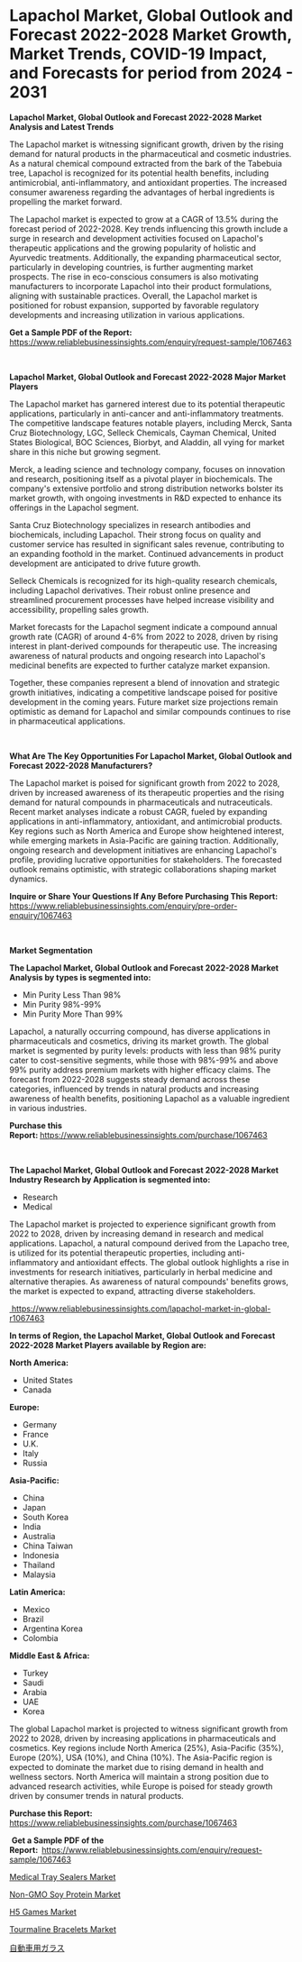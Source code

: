 <p><h1>Lapachol Market, Global Outlook and Forecast 2022-2028 Market Growth, Market Trends, COVID-19 Impact, and Forecasts for period from 2024 - 2031</h1></p><p><strong>Lapachol Market, Global Outlook and Forecast 2022-2028 Market Analysis and Latest Trends</strong></p>
<p><p>The Lapachol market is witnessing significant growth, driven by the rising demand for natural products in the pharmaceutical and cosmetic industries. As a natural chemical compound extracted from the bark of the Tabebuia tree, Lapachol is recognized for its potential health benefits, including antimicrobial, anti-inflammatory, and antioxidant properties. The increased consumer awareness regarding the advantages of herbal ingredients is propelling the market forward.</p><p>The Lapachol market is expected to grow at a CAGR of 13.5% during the forecast period of 2022-2028. Key trends influencing this growth include a surge in research and development activities focused on Lapachol's therapeutic applications and the growing popularity of holistic and Ayurvedic treatments. Additionally, the expanding pharmaceutical sector, particularly in developing countries, is further augmenting market prospects. The rise in eco-conscious consumers is also motivating manufacturers to incorporate Lapachol into their product formulations, aligning with sustainable practices. Overall, the Lapachol market is positioned for robust expansion, supported by favorable regulatory developments and increasing utilization in various applications.</p></p>
<p><strong>Get a Sample PDF of the Report:&nbsp;</strong> <a href="https://www.reliablebusinessinsights.com/enquiry/request-sample/1067463">https://www.reliablebusinessinsights.com/enquiry/request-sample/1067463</a></p>
<p>&nbsp;</p>
<p><strong>Lapachol Market, Global Outlook and Forecast 2022-2028 Major Market Players</strong></p>
<p><p>The Lapachol market has garnered interest due to its potential therapeutic applications, particularly in anti-cancer and anti-inflammatory treatments. The competitive landscape features notable players, including Merck, Santa Cruz Biotechnology, LGC, Selleck Chemicals, Cayman Chemical, United States Biological, BOC Sciences, Biorbyt, and Aladdin, all vying for market share in this niche but growing segment.</p><p>Merck, a leading science and technology company, focuses on innovation and research, positioning itself as a pivotal player in biochemicals. The company's extensive portfolio and strong distribution networks bolster its market growth, with ongoing investments in R&D expected to enhance its offerings in the Lapachol segment.</p><p>Santa Cruz Biotechnology specializes in research antibodies and biochemicals, including Lapachol. Their strong focus on quality and customer service has resulted in significant sales revenue, contributing to an expanding foothold in the market. Continued advancements in product development are anticipated to drive future growth.</p><p>Selleck Chemicals is recognized for its high-quality research chemicals, including Lapachol derivatives. Their robust online presence and streamlined procurement processes have helped increase visibility and accessibility, propelling sales growth.</p><p>Market forecasts for the Lapachol segment indicate a compound annual growth rate (CAGR) of around 4-6% from 2022 to 2028, driven by rising interest in plant-derived compounds for therapeutic use. The increasing awareness of natural products and ongoing research into Lapachol's medicinal benefits are expected to further catalyze market expansion.</p><p>Together, these companies represent a blend of innovation and strategic growth initiatives, indicating a competitive landscape poised for positive development in the coming years. Future market size projections remain optimistic as demand for Lapachol and similar compounds continues to rise in pharmaceutical applications.</p></p>
<p>&nbsp;</p>
<p><strong>What Are The Key Opportunities For Lapachol Market, Global Outlook and Forecast 2022-2028 Manufacturers?</strong></p>
<p><p>The Lapachol market is poised for significant growth from 2022 to 2028, driven by increased awareness of its therapeutic properties and the rising demand for natural compounds in pharmaceuticals and nutraceuticals. Recent market analyses indicate a robust CAGR, fueled by expanding applications in anti-inflammatory, antioxidant, and antimicrobial products. Key regions such as North America and Europe show heightened interest, while emerging markets in Asia-Pacific are gaining traction. Additionally, ongoing research and development initiatives are enhancing Lapachol's profile, providing lucrative opportunities for stakeholders. The forecasted outlook remains optimistic, with strategic collaborations shaping market dynamics.</p></p>
<p><strong>Inquire or Share Your Questions If Any Before Purchasing This Report:</strong> <a href="https://www.reliablebusinessinsights.com/enquiry/pre-order-enquiry/1067463">https://www.reliablebusinessinsights.com/enquiry/pre-order-enquiry/1067463</a></p>
<p>&nbsp;</p>
<p><strong>Market Segmentation</strong></p>
<p><strong>The Lapachol Market, Global Outlook and Forecast 2022-2028 Market Analysis by types is segmented into:</strong></p>
<p><ul><li>Min Purity Less Than 98%</li><li>Min Purity 98%-99%</li><li>Min Purity More Than 99%</li></ul></p>
<p><p>Lapachol, a naturally occurring compound, has diverse applications in pharmaceuticals and cosmetics, driving its market growth. The global market is segmented by purity levels: products with less than 98% purity cater to cost-sensitive segments, while those with 98%-99% and above 99% purity address premium markets with higher efficacy claims. The forecast from 2022-2028 suggests steady demand across these categories, influenced by trends in natural products and increasing awareness of health benefits, positioning Lapachol as a valuable ingredient in various industries.</p></p>
<p><strong>Purchase this Report:&nbsp;</strong><a href="https://www.reliablebusinessinsights.com/purchase/1067463">https://www.reliablebusinessinsights.com/purchase/1067463</a></p>
<p>&nbsp;</p>
<p><strong>The Lapachol Market, Global Outlook and Forecast 2022-2028 Market Industry Research by Application is segmented into:</strong></p>
<p><ul><li>Research</li><li>Medical</li></ul></p>
<p><p>The Lapachol market is projected to experience significant growth from 2022 to 2028, driven by increasing demand in research and medical applications. Lapachol, a natural compound derived from the Lapacho tree, is utilized for its potential therapeutic properties, including anti-inflammatory and antioxidant effects. The global outlook highlights a rise in investments for research initiatives, particularly in herbal medicine and alternative therapies. As awareness of natural compounds' benefits grows, the market is expected to expand, attracting diverse stakeholders.</p></p>
<p><a href="https://www.reliablebusinessinsights.com/lapachol-market-in-global-r1067463">&nbsp;https://www.reliablebusinessinsights.com/lapachol-market-in-global-r1067463</a></p>
<p><strong>In terms of Region, the Lapachol Market, Global Outlook and Forecast 2022-2028 Market Players available by Region are:</strong></p>
<p>
    <p> <strong> North America: </strong>
        <ul>
            <li>United States</li>
            <li>Canada</li>
        </ul>
        </p> 
    <p> <strong> Europe: </strong>
        <ul>
            <li>Germany</li>
            <li>France</li>
            <li>U.K.</li>
            <li>Italy</li>
            <li>Russia</li>
        </ul>
        </p> 
    <p> <strong> Asia-Pacific: </strong>
        <ul>
            <li>China</li>
            <li>Japan</li>
            <li>South Korea</li>
            <li>India</li>
            <li>Australia</li>
            <li>China Taiwan</li>
            <li>Indonesia</li>
            <li>Thailand</li>
            <li>Malaysia</li>
        </ul>
        </p> 
    <p> <strong> Latin America: </strong>
        <ul>
            <li>Mexico</li>
            <li>Brazil</li>
            <li>Argentina Korea</li>
            <li>Colombia</li>
        </ul>
        </p> 
    <p> <strong> Middle East & Africa: </strong>
        <ul>
            <li>Turkey</li>
            <li>Saudi</li>
            <li>Arabia</li>
            <li>UAE</li>
            <li>Korea</li>
        </ul>
    </p>
    </p>
<p><p>The global Lapachol market is projected to witness significant growth from 2022 to 2028, driven by increasing applications in pharmaceuticals and cosmetics. Key regions include North America (25%), Asia-Pacific (35%), Europe (20%), USA (10%), and China (10%). The Asia-Pacific region is expected to dominate the market due to rising demand in health and wellness sectors. North America will maintain a strong position due to advanced research activities, while Europe is poised for steady growth driven by consumer trends in natural products.</p></p>
<p><strong>Purchase this Report: </strong><a href="https://www.reliablebusinessinsights.com/purchase/1067463">https://www.reliablebusinessinsights.com/purchase/1067463</a></p>
<p>&nbsp;<strong>Get a Sample PDF of the Report:&nbsp;&nbsp;</strong><a href="https://www.reliablebusinessinsights.com/enquiry/request-sample/1067463">https://www.reliablebusinessinsights.com/enquiry/request-sample/1067463</a></p>
<p><strong></strong></p>
<p><p><a href="https://www.linkedin.com/pulse/future-innovation-global-medical-tray-sealers-market-lpjoe?trackingId=F87gQy8zSCSv%2BXqb0Lxipw%3D%3D">Medical Tray Sealers Market</a></p><p><a href="https://issuu.com/reportprime-2/docs/non-gmo-soy-protein-market-size-203_1a6249f4749f12">Non-GMO Soy Protein Market</a></p><p><a href="https://www.linkedin.com/pulse/global-perspectives-h5-games-market-trends-challenges-e3a2e?trackingId=dTcTKNT6Rx%2B9gRTauhBS5g%3D%3D">H5 Games Market</a></p><p><a href="https://medium.com/@clairhane_9803/tourmaline-bracelets-market-share-market-analysis-growth-trends-forecasts-for-period-from-2edba0f6f689">Tourmaline Bracelets Market</a></p><p><a href="https://medium.com/@anabellewintheiser/%E8%87%AA%E5%8B%95%E8%BB%8A%E3%82%AC%E3%83%A9%E3%82%B9%E5%B8%82%E5%A0%B4%E3%82%B7%E3%82%A7%E3%82%A2%E3%81%A8%E6%96%B0%E3%81%97%E3%81%84%E3%83%88%E3%83%AC%E3%83%B3%E3%83%89%E5%88%86%E6%9E%90-%E3%81%9D%E3%81%AE%E3%82%BF%E3%82%A4%E3%83%97-%E3%82%A2%E3%83%97%E3%83%AA%E3%82%B1%E3%83%BC%E3%82%B7%E3%83%A7%E3%83%B3-%E3%82%A8%E3%83%B3%E3%83%89%E3%83%A6%E3%83%BC%E3%82%B9%E3%81%AB%E3%82%88%E3%82%8B%E4%BA%88%E6%B8%AC-2024%E5%B9%B4%E3%81%8B%E3%82%892031%E5%B9%B4%E3%81%BE%E3%81%A7%E3%81%AE%E6%9C%9F%E9%96%93-2392ef678a7d">自動車用ガラス</a></p></p>